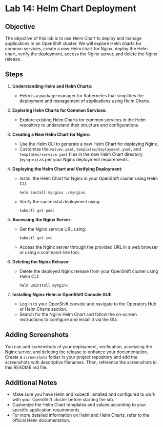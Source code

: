 # Lab 14: Helm Chart Deployment

## Objective
The objective of this lab is to use Helm Chart to deploy and manage applications in an OpenShift cluster. We will explore Helm charts for common services, create a new Helm chart for Nginx, deploy the Helm chart, verify the deployment, access the Nginx server, and delete the Nginx release.

## Steps
1. **Understanding Helm and Helm Charts:**
   - Helm is a package manager for Kubernetes that simplifies the deployment and management of applications using Helm Charts.

2. **Exploring Helm Charts for Common Services:**
   - Explore existing Helm Charts for common services in the Helm repository to understand their structure and configurations.

3. **Creating a New Helm Chart for Nginx:**
   - Use the Helm CLI to generate a new Helm Chart for deploying Nginx.
   - Customize the `values.yaml`, `templates/deployment.yaml`, and `templates/service.yaml` files in the new Helm Chart directory (`mynginx`) as per your Nginx deployment requirements.

4. **Deploying the Helm Chart and Verifying Deployment:**
   - Install the Helm Chart for Nginx in your OpenShift cluster using Helm CLI.
     ```
     helm install mynginx ./mynginx
     ```
   - Verify the successful deployment using:
     ```
     kubectl get pods
     ```

5. **Accessing the Nginx Server:**
   - Get the Nginx service URL using:
     ```
     kubectl get svc
     ```
   - Access the Nginx server through the provided URL in a web browser or using a command-line tool.

6. **Deleting the Nginx Release:**
   - Delete the deployed Nginx release from your OpenShift cluster using Helm CLI:
     ```
     helm uninstall mynginx
     ```

7. **Installing Nginx Helm in OpenShift Console GUI:**
   - Log in to your OpenShift console and navigate to the Operators Hub or Helm Charts section.
   - Search for the Nginx Helm Chart and follow the on-screen instructions to configure and install it via the GUI.

## Adding Screenshots
You can add screenshots of your deployment, verification, accessing the Nginx server, and deleting the release to enhance your documentation. Create a `screenshots` folder in your project repository and add the screenshots with descriptive filenames. Then, reference the screenshots in this README.md file.

## Additional Notes
- Make sure you have Helm and kubectl installed and configured to work with your OpenShift cluster before starting the lab.
- Customize the Helm Chart templates and values according to your specific application requirements.
- For more detailed information on Helm and Helm Charts, refer to the official Helm documentation.
